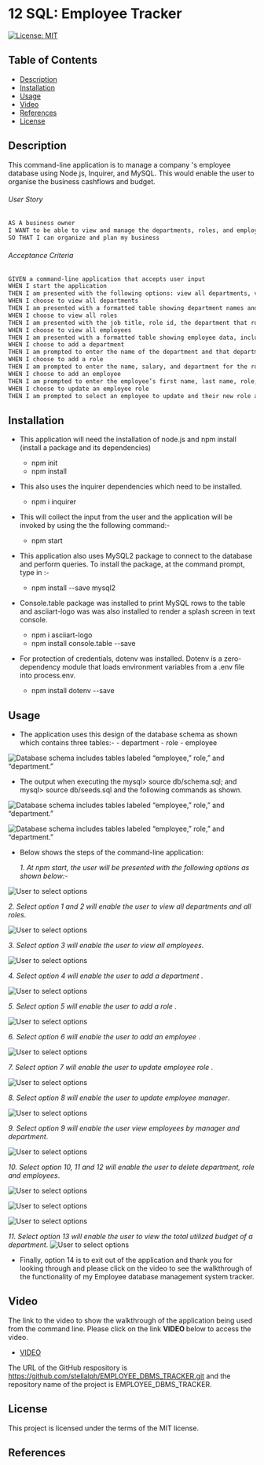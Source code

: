 # 12 SQL: Employee Tracker

[![License: MIT](https://img.shields.io/badge/License-MIT-yellow.svg)](https://opensource.org/licenses/MIT)


## Table of Contents
* [Description](#description)
* [Installation](#installation)
* [Usage](#usage)
* [Video](#video)
* [References](#references)
* [License](#license)

## Description

This command-line application is to manage a company 's employee database using Node.js, Inquirer, and MySQL.  This would enable the user to organise the business cashflows and budget.

###### User Story
```md
AS A business owner
I WANT to be able to view and manage the departments, roles, and employees in my company
SO THAT I can organize and plan my business
```
###### Acceptance Criteria

```md
GIVEN a command-line application that accepts user input
WHEN I start the application
THEN I am presented with the following options: view all departments, view all roles, view all employees, add a department, add a role, add an employee, and update an employee role
WHEN I choose to view all departments
THEN I am presented with a formatted table showing department names and department ids
WHEN I choose to view all roles
THEN I am presented with the job title, role id, the department that role belongs to, and the salary for that role
WHEN I choose to view all employees
THEN I am presented with a formatted table showing employee data, including employee ids, first names, last names, job titles, departments, salaries, and managers that the employees report to
WHEN I choose to add a department
THEN I am prompted to enter the name of the department and that department is added to the database
WHEN I choose to add a role
THEN I am prompted to enter the name, salary, and department for the role and that role is added to the database
WHEN I choose to add an employee
THEN I am prompted to enter the employee’s first name, last name, role, and manager, and that employee is added to the database
WHEN I choose to update an employee role
THEN I am prompted to select an employee to update and their new role and this information is updated in the database 
```
## Installation

  * This application will need the installation of node.js and npm install (install a package and 
    its dependencies)

       - npm init
       - npm install

  * This also uses the inquirer dependencies which need to be installed. 

       - npm i inquirer

  * This will collect the input from the user and the application will be invoked by using the
    the following command:-

      - npm start

  * This application also uses MySQL2 package to connect to the database and perform queries. To 
    install the package, at the command prompt, type in :-

      - npm install --save mysql2

  * Console.table package was installed to print MySQL rows to the table and asciiart-logo was 
    was also installed to render a splash screen in text console.

      - npm i asciiart-logo
      - npm install console.table --save

  * For protection of credentials, dotenv was installed.  Dotenv is a zero-dependency module that
    loads environment variables from a .env file into process.env. 


      - npm install dotenv --save
   
    
## Usage

* The application uses this design of the database schema as shown which contains three tables:-
       - department
       - role
       - employee

![Database schema includes tables labeled “employee,” role,” and “department.”](./assets/img13.png)

* The output when executing the mysql> source db/schema.sql; and mysql> source db/seeds.sql and the 
  following commands as shown.

![Database schema includes tables labeled “employee,” role,” and “department.”](./assets/img01.png)


 ![Database schema includes tables labeled “employee,” role,” and “department.”](./assets/img02.png) 

 * Below shows the steps of the command-line application:

   <em>1. At npm start, the user will be presented with the following options as shown below:-</em>

  ![User to select options](./assets/img03.png) 

  <em>2. Select option 1 and 2 will enable the user to view all departments and all roles</em>.

  ![User to select options](./assets/img04.png) 

  <em>3. Select option 3 will enable the user to view all employees</em>.
 
  ![User to select options](./assets/img05.png) 

  <em>4. Select option 4 will enable the user to add a department </em>.

  ![User to select options](./assets/img06.png) 

  <em>5. Select option 5 will enable the user to add a role </em>.

  ![User to select options](./assets/img07.png) 

  <em>6. Select option 6 will enable the user to add an employee </em>.

  ![User to select options](./assets/img08.png) 

  <em>7. Select option 7 will enable the user to update employee role </em>.

  ![User to select options](./assets/img15.png) 

  <em>8. Select option 8 will enable the user to update employee manager</em>.

  ![User to select options](./assets/img16.png) 

  <em>9. Select option 9 will enable the user view employees by manager and department</em>.

  ![User to select options](./assets/img14.png) 

   <em>10. Select option 10, 11 and 12 will enable the user to delete department, role and employees</em>.

  ![User to select options](./assets/img09.png)

  ![User to select options](./assets/img10.png)

  ![User to select options](./assets/img11.png)

  <em>11. Select option 13 will enable the user to view the total utilized budget of a department</em>.
  ![User to select options](./assets/img12.png)

  * Finally, option 14 is to exit out of the application and thank you for looking through 
    and please click on the video to see the walkthrough of the functionality of my Employee database management system tracker.       

## Video

The link to the video to show the walkthrough of the application being used from the command line.
Please click on the link <strong> VIDEO </strong> below to access the video.

 * [VIDEO](https://drive.google.com/file/d/1G1eQdf6OhjKUZF3yHGe9jfU5-wD1NFjx/view)


The URL of the GitHub respository is https://github.com/stellalph/EMPLOYEE_DBMS_TRACKER.git and the repository name of the project is EMPLOYEE_DBMS_TRACKER.


## License
  
This project is licensed under the terms of the MIT license.

## References
 